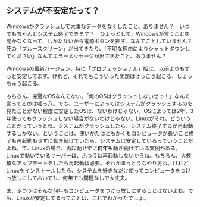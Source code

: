 <?php require("../../entete.php"); ?> <?php require("../../base.php"); ?>

<div id="corps">

<h2>システムが不安定だって？</h2>

<p>Windowsがクラッシュして大事なデータをなくしたこと、ありません？　いつでもちゃんとシステム終了できます？　ひょっとして、Windowsが言うことを聞かなくなって、しかたないから電源ボタンを押す、なんてことしていません？　死の「ブルースクリーン」が出てきたり、「不明な理由によりシャットダウンしてください」なんてエラーメッセージが出てきたこと、ありません？</p>

<p>Windowsの最新バージョン、特に「プロフェッショナル」版は、以前よりもずっと安定してます。けれど、それでもこういった問題はけっこう起こる、しょっちゅう起こる。</p>

<p>もちろん、完璧なOSなんてない。「俺のOSはクラッシュしないぜっ！」なんて言ってるのは嘘っ八。でも、ユーザーによってはシステムがクラッシュするのを見たことがない程度に安定したOSは、ないわけじゃない。OSによっては2年、3年使ってもクラッシュしない場合がないわけじゃない。Linuxがそれ。どういうことかっていうとね。システムがクラッシュしたら、システム終了するか再起動するしかない。ということは、使いかたはともかくもコンピュータが長いこと終了も再起動もせずに動き続けていたら、システムは安定しているっていうことだよね。で、Linuxの場合、再起動せずに<b>何年も</b>動き続けている実例がある。Linuxで動いているサーバーは、ふつうは再起動しないからね。もちろん、大規模なアップデートをしたら再起動は必要。それがまっとうなやり方ね。けれどLinuxをインストールしたら、システムを好きなだけ使ってコンピュータをつけっ放しにしておいても、何年でも問題なしで大丈夫。</p>

<p>ま、ふつうはそんな何年もコンピュータをつけっ放しにすることはないよね。でも、Linuxが安定してるってことは、これでわかったでしょ。</p>

</div>


